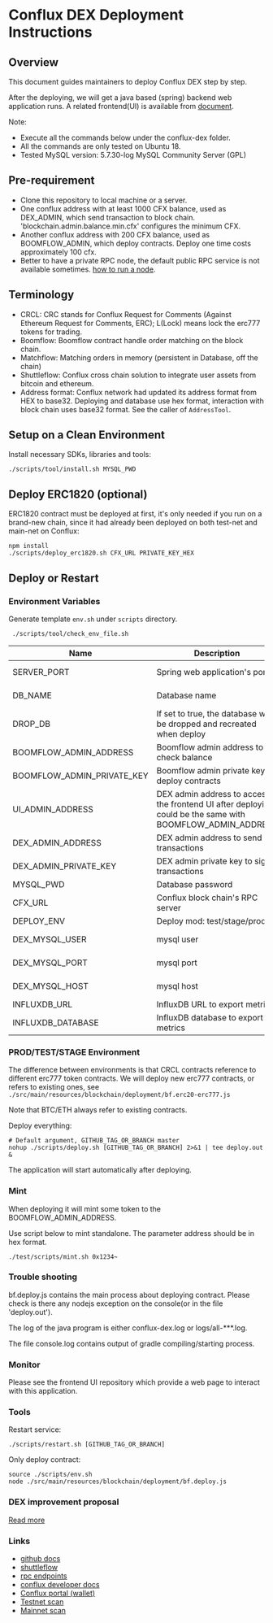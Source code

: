 # Conflux DEX Deployment Instructions
## Overview
This document guides maintainers to deploy Conflux DEX step by step. 

After the deploying, we will get a java based (spring) backend web application runs.
A related frontend(UI) is available from [document]().

Note:
- Execute all the commands below under the conflux-dex folder.
- All the commands are only tested on Ubuntu 18.
- Tested MySQL version: 5.7.30-log MySQL Community Server (GPL)
## Pre-requirement
- Clone this repository to local machine or a server.
- One conflux address with at least 1000 CFX balance, used as DEX_ADMIN, which send transaction to block chain.
'blockchain.admin.balance.min.cfx' configures the minimum CFX.
- Another conflux address with 200 CFX balance, used as BOOMFLOW_ADMIN, which deploy contracts. 
Deploy one time costs approximately 100 cfx.
- Better to have a private RPC node, the default public RPC service is not available sometimes. 
[how to run a node](https://developer.conflux-chain.org/docs/conflux-doc/docs/installation#download-compiled-node-binary).
## Terminology
- CRCL: CRC stands for Conflux Request for Comments (Against Ethereum Request for Comments, ERC); L(Lock) means lock
the erc777 tokens for trading.
- Boomflow: Boomflow contract handle order matching on the block chain.
- Matchflow: Matching orders in memory (persistent in Database, off the chain)
- Shuttleflow: Conflux cross chain solution to integrate user assets from bitcoin and ethereum.
- Address format: Conflux network had updated its address format from HEX to base32. 
Deploying and database use hex format, interaction with block chain uses base32 format. See the caller of 
`AddressTool`.
## Setup on a Clean Environment
Install necessary SDKs, libraries and tools:
```
./scripts/tool/install.sh MYSQL_PWD
```

## Deploy ERC1820 (optional)
ERC1820 contract must be deployed at first, it's only needed if you run on a brand-new chain,
since it had already been deployed on both test-net and main-net on Conflux:
```
npm install
./scripts/deploy_erc1820.sh CFX_URL PRIVATE_KEY_HEX
```

## Deploy or Restart

### Environment Variables
Generate template `env.sh` under `scripts` directory.
```
 ./scripts/tool/check_env_file.sh 
```
|Name|Description|Required|
|----|-----------|--------|
|SERVER_PORT|Spring web application's port|NO, default 8080|
|DB_NAME|Database name|NO, default conflux_dex|
|DROP_DB|If set to true, the database will be dropped and recreated when deploy|YES, default false|
|BOOMFLOW_ADMIN_ADDRESS|Boomflow admin address to check balance|YES|
|BOOMFLOW_ADMIN_PRIVATE_KEY|Boomflow admin private key to deploy contracts|YES|
|UI_ADMIN_ADDRESS|DEX admin address to access the frontend UI after deploying, could be the same with BOOMFLOW_ADMIN_ADDRESS|YES|
|DEX_ADMIN_ADDRESS|DEX admin address to send transactions|YES|
|DEX_ADMIN_PRIVATE_KEY|DEX admin private key to sign transactions|YES|
|MYSQL_PWD|Database password|Yes|
|CFX_URL|Conflux block chain's RPC server|Yes|
|DEPLOY_ENV|Deploy mod: test/stage/prod|Yes|
|DEX_MYSQL_USER|mysql user|NO, default root|
|DEX_MYSQL_PORT|mysql port|NO, default 3306|
|DEX_MYSQL_HOST|mysql host|NO, default localhost|
|INFLUXDB_URL|InfluxDB URL to export metrics|NO|
|INFLUXDB_DATABASE|InfluxDB database to export metrics|NO|

### PROD/TEST/STAGE Environment
The difference between environments is that CRCL contracts reference to different erc777 token contracts.
We will deploy new erc777 contracts, or refers to existing ones, see 
```./src/main/resources/blockchain/deployment/bf.erc20-erc777.js```  

Note that BTC/ETH always refer to existing contracts.

Deploy everything:
```
# Default argument, GITHUB_TAG_OR_BRANCH master
nohup ./scripts/deploy.sh [GITHUB_TAG_OR_BRANCH] 2>&1 | tee deploy.out &
```
The application will start automatically after deploying.
### Mint
When deploying it will mint some token to the BOOMFLOW_ADMIN_ADDRESS.

Use script below to mint standalone. The parameter address should be in hex format.
```
./test/scripts/mint.sh 0x1234~
``` 
### Trouble shooting
bf.deploy.js contains the main process about deploying contract. Please check is there any
nodejs exception on the console(or in the file 'deploy.out'). 

The log of the java program is either conflux-dex.log or logs/all-***.log.

The file console.log contains output of gradle compiling/starting process.  
### Monitor
Please see the frontend UI repository which provide a web page to interact with this application.
### Tools
Restart service:
```
./scripts/restart.sh [GITHUB_TAG_OR_BRANCH]
```
Only deploy contract:
```
source ./scripts/env.sh
node ./src/main/resources/blockchain/deployment/bf.deploy.js
```
### DEX improvement proposal
[Read more](../DIP.md)
### Links
- [github docs](https://open-dex.github.io/conflux-dex-docs/)
- [shuttleflow](https://shuttleflow.io/eth/shuttle/in)
- [rpc endpoints](https://github.com/conflux-fans/conflux-rpc-endpoints)
- [conflux developer docs](https://developer.conflux-chain.org/)
- [Conflux portal (wallet)](https://portal.conflux-chain.org/)
- [Testnet scan](https://testnet.confluxscan.io/) 
- [Mainnet scan](https://confluxscan.io/) 